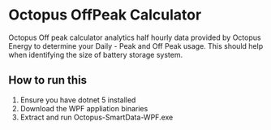 # Octopus OffPeak Calculator

Octopus Off peak calculator analytics half hourly data provided by Octopus Energy to determine your Daily - Peak and Off Peak usage. This should help when identifying the size of battery storage system.

## How to run this

1) Ensure you have dotnet 5 installed
2) Download the WPF appliation binaries 
3) Extract and run Octopus-SmartData-WPF.exe